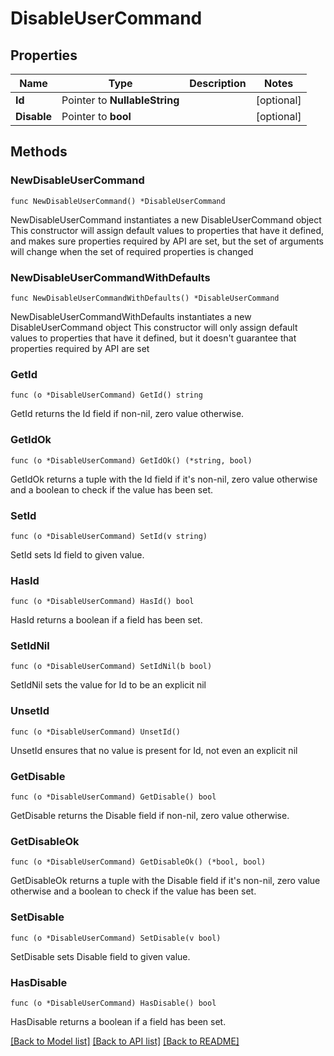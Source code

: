 # DisableUserCommand

## Properties

Name | Type | Description | Notes
------------ | ------------- | ------------- | -------------
**Id** | Pointer to **NullableString** |  | [optional] 
**Disable** | Pointer to **bool** |  | [optional] 

## Methods

### NewDisableUserCommand

`func NewDisableUserCommand() *DisableUserCommand`

NewDisableUserCommand instantiates a new DisableUserCommand object
This constructor will assign default values to properties that have it defined,
and makes sure properties required by API are set, but the set of arguments
will change when the set of required properties is changed

### NewDisableUserCommandWithDefaults

`func NewDisableUserCommandWithDefaults() *DisableUserCommand`

NewDisableUserCommandWithDefaults instantiates a new DisableUserCommand object
This constructor will only assign default values to properties that have it defined,
but it doesn't guarantee that properties required by API are set

### GetId

`func (o *DisableUserCommand) GetId() string`

GetId returns the Id field if non-nil, zero value otherwise.

### GetIdOk

`func (o *DisableUserCommand) GetIdOk() (*string, bool)`

GetIdOk returns a tuple with the Id field if it's non-nil, zero value otherwise
and a boolean to check if the value has been set.

### SetId

`func (o *DisableUserCommand) SetId(v string)`

SetId sets Id field to given value.

### HasId

`func (o *DisableUserCommand) HasId() bool`

HasId returns a boolean if a field has been set.

### SetIdNil

`func (o *DisableUserCommand) SetIdNil(b bool)`

 SetIdNil sets the value for Id to be an explicit nil

### UnsetId
`func (o *DisableUserCommand) UnsetId()`

UnsetId ensures that no value is present for Id, not even an explicit nil
### GetDisable

`func (o *DisableUserCommand) GetDisable() bool`

GetDisable returns the Disable field if non-nil, zero value otherwise.

### GetDisableOk

`func (o *DisableUserCommand) GetDisableOk() (*bool, bool)`

GetDisableOk returns a tuple with the Disable field if it's non-nil, zero value otherwise
and a boolean to check if the value has been set.

### SetDisable

`func (o *DisableUserCommand) SetDisable(v bool)`

SetDisable sets Disable field to given value.

### HasDisable

`func (o *DisableUserCommand) HasDisable() bool`

HasDisable returns a boolean if a field has been set.


[[Back to Model list]](../README.md#documentation-for-models) [[Back to API list]](../README.md#documentation-for-api-endpoints) [[Back to README]](../README.md)


